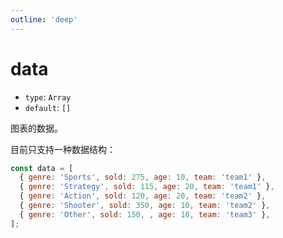 ```yaml
---
outline: 'deep'
---
```


# data
- `type`: `Array`
- `default`: `[]`

图表的数据。

目前只支持一种数据结构：

```javascript
const data = [
  { genre: 'Sports', sold: 275, age: 10, team: 'team1' },
  { genre: 'Strategy', sold: 115, age: 20, team: 'team1' },
  { genre: 'Action', sold: 120, age: 20, team: 'team2' },
  { genre: 'Shooter', sold: 350, age: 10, team: 'team2' },
  { genre: 'Other', sold: 150, , age: 10, team: 'team3' },
];
```